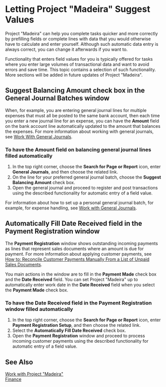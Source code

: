 <properties
	pageTitle="Letting Project “Madeira” Suggest Values | Project “Madeira”"
        description="Describes how to have the system prefill selected fields with values that you would otherwise calculate and fill manually." 
        services="project-madeira" 
        documentationCenter=""
        authors="SorenGP"/>
<tags
    ms.service="project-madeira"
    ms.topic="article"
    ms.devlang="na"
    ms.tgt_pltfrm="na"
    ms.workload="na"
    ms.date="06/10/2016"
    ms.author="SorenGP" />
    
# Letting Project "Madeira" Suggest Values
Project "Madeira" can help you complete tasks quicker and more correctly by prefilling fields or complete lines with data that you would otherwise have to calculate and enter yourself. Although such automatic data entry is always correct, you can change it afterwards if you want to.

Functionality that enters field values for you is typically offered for tasks where you enter large volumes of transactional data and want to avoid errors and save time. This topic contains a selection of such functionality. More sections will be added in future updates of Project "Madeira".

## **Suggest Balancing Amount** check box in the **General Journal Batches** window
When, for example, you are entering general journal lines for multiple expenses that must all be posted to the same bank account, then each time you enter a new journal line for an expense, you can have the **Amount** field on the bank account line automatically updated to the amount that balances the expenses. For more information about working with general journals, see [Work With General Journals](ui-work-general-journals.md).

### To have the **Amount** field on balancing general journal lines filled automatically
1. In the top right corner, choose the **Search for Page or Report** icon, enter **General Journals**, and then choose the related link.
2. On the line for your preferred general journal batch, choose the **Suggest Balancing Amount** check box.
3. Open the general journal and proceed to register and post transactions using the described functionality for automatic entry of a field value.       

For information about how to set up a personal general journal batch, for example, for expense handling, see [Work with General Journals](ui-work-general-journals.md). 

## **Automatically Fill Date Received** field in the **Payment Registration** window
The **Payment Registration** window shows outstanding incoming payments as lines that represent sales documents where an amount is due for payment. For more information about applying customer payments, see [How to: Reconcile Customer Payments Manually From a List of Unpaid Sales Documents](receivables-how-reconcile-customer-payments-list-unpaid-sales-documents.md).

You main actions in the window are to fill in the **Payment Made** check box and the **Date Received** field. You can set Project "Madeira" up to automatically enter work date in the **Date Received** field when you select the **Payment Made** check box. 

### To have the **Date Received** field in the **Payment Registration** window filled automatically
1. In the top right corner, choose the **Search for Page or Report** icon, enter **Payment Registration Setup**, and then choose the related link.
2. Select the **Automatically Fill Date Received** check box.
3. Open the **Payment Registration** window and proceed to process incoming customer payments using the described functionality for automatic entry of a field value. 

## See Also
[Work with Project "Madeira"](ui-work-product.md)  
[Finance](Finance.md) 

